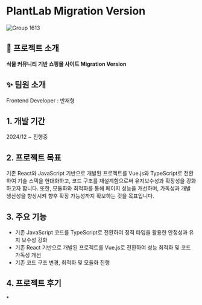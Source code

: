 # PlantLab Migration Version
![Group 1613](https://github.com/user-attachments/assets/5025e6b0-fbfd-45f1-a1ad-735e0e9a8b3f)

## 📖 프로젝트 소개
**식물 커뮤니티 기반 쇼핑몰 사이트 Migration Version**

## ✨ 팀원 소개
Frontend Developer : 반재형

## 1. 개발 기간
2024/12 ~ 진행중

## 2. 프로젝트 목표
기존 React와 JavaScript 기반으로 개발된 프로젝트를 Vue.js와 TypeScript로 전환하여 기술 스택을 현대화하고, 코드 구조를 재설계함으로써 유지보수성과 확장성을 강화하고자 합니다. 
또한, 모듈화와 최적화를 통해 페이지 성능을 개선하며, 가독성과 개발 생산성을 향상시켜 향후 확장 가능성까지 확보하는 것을 목표입니다.

## 3. 주요 기능
  - 기존 JavaScript 코드를 TypeScript로 전환하여 정적 타입을 활용한 안정성과 유지 보수성 강화
  - 기존 React 기반으로 개발된 프로젝트를 Vue.js로 전환하여 성능 최적화 및 코드 가독성 개선
  - 기존 코드 구조 변경, 최적화 및 모듈화 진행

## 4. 프로젝트 후기
<p> 
*
</p>

